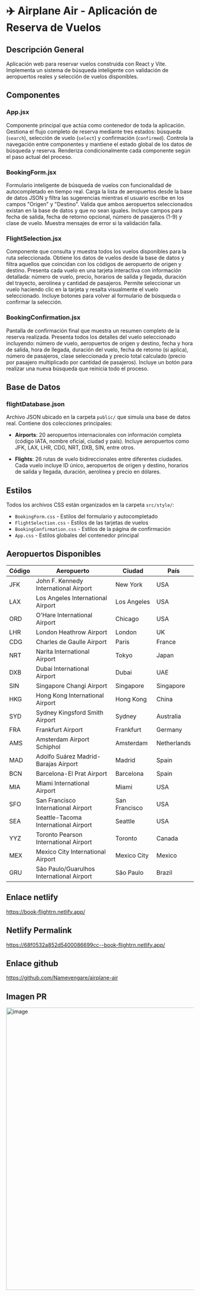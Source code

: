 # ✈️ Airplane Air - Aplicación de Reserva de Vuelos

## Descripción General
Aplicación web para reservar vuelos construida con React y Vite. Implementa un sistema de búsqueda inteligente con validación de aeropuertos reales y selección de vuelos disponibles.

## Componentes

### App.jsx
Componente principal que actúa como contenedor de toda la aplicación. Gestiona el flujo completo de reserva mediante tres estados: búsqueda (`search`), selección de vuelo (`select`) y confirmación (`confirmed`). Controla la navegación entre componentes y mantiene el estado global de los datos de búsqueda y reserva. Renderiza condicionalmente cada componente según el paso actual del proceso.

### BookingForm.jsx
Formulario inteligente de búsqueda de vuelos con funcionalidad de autocompletado en tiempo real. Carga la lista de aeropuertos desde la base de datos JSON y filtra las sugerencias mientras el usuario escribe en los campos "Origen" y "Destino". Valida que ambos aeropuertos seleccionados existan en la base de datos y que no sean iguales. Incluye campos para fecha de salida, fecha de retorno opcional, número de pasajeros (1-9) y clase de vuelo. Muestra mensajes de error si la validación falla.

### FlightSelection.jsx
Componente que consulta y muestra todos los vuelos disponibles para la ruta seleccionada. Obtiene los datos de vuelos desde la base de datos y filtra aquellos que coincidan con los códigos de aeropuerto de origen y destino. Presenta cada vuelo en una tarjeta interactiva con información detallada: número de vuelo, precio, horarios de salida y llegada, duración del trayecto, aerolínea y cantidad de pasajeros. Permite seleccionar un vuelo haciendo clic en la tarjeta y resalta visualmente el vuelo seleccionado. Incluye botones para volver al formulario de búsqueda o confirmar la selección.

### BookingConfirmation.jsx
Pantalla de confirmación final que muestra un resumen completo de la reserva realizada. Presenta todos los detalles del vuelo seleccionado incluyendo: número de vuelo, aeropuertos de origen y destino, fecha y hora de salida, hora de llegada, duración del vuelo, fecha de retorno (si aplica), número de pasajeros, clase seleccionada y precio total calculado (precio por pasajero multiplicado por cantidad de pasajeros). Incluye un botón para realizar una nueva búsqueda que reinicia todo el proceso.

## Base de Datos

### flightDatabase.json
Archivo JSON ubicado en la carpeta `public/` que simula una base de datos real. Contiene dos colecciones principales:

- **Airports**: 20 aeropuertos internacionales con información completa (código IATA, nombre oficial, ciudad y país). Incluye aeropuertos como JFK, LAX, LHR, CDG, NRT, DXB, SIN, entre otros.

- **Flights**: 26 rutas de vuelo bidireccionales entre diferentes ciudades. Cada vuelo incluye ID único, aeropuertos de origen y destino, horarios de salida y llegada, duración, aerolínea y precio en dólares.

## Estilos

Todos los archivos CSS están organizados en la carpeta `src/style/`:
- `BookingForm.css` - Estilos del formulario y autocompletado
- `FlightSelection.css` - Estilos de las tarjetas de vuelos
- `BookingConfirmation.css` - Estilos de la página de confirmación
- `App.css` - Estilos globales del contenedor principal

## Aeropuertos Disponibles

| Código | Aeropuerto | Ciudad | País |
|--------|-----------|---------|------|
| JFK | John F. Kennedy International Airport | New York | USA |
| LAX | Los Angeles International Airport | Los Angeles | USA |
| ORD | O'Hare International Airport | Chicago | USA |
| LHR | London Heathrow Airport | London | UK |
| CDG | Charles de Gaulle Airport | Paris | France |
| NRT | Narita International Airport | Tokyo | Japan |
| DXB | Dubai International Airport | Dubai | UAE |
| SIN | Singapore Changi Airport | Singapore | Singapore |
| HKG | Hong Kong International Airport | Hong Kong | China |
| SYD | Sydney Kingsford Smith Airport | Sydney | Australia |
| FRA | Frankfurt Airport | Frankfurt | Germany |
| AMS | Amsterdam Airport Schiphol | Amsterdam | Netherlands |
| MAD | Adolfo Suárez Madrid-Barajas Airport | Madrid | Spain |
| BCN | Barcelona-El Prat Airport | Barcelona | Spain |
| MIA | Miami International Airport | Miami | USA |
| SFO | San Francisco International Airport | San Francisco | USA |
| SEA | Seattle-Tacoma International Airport | Seattle | USA |
| YYZ | Toronto Pearson International Airport | Toronto | Canada |
| MEX | Mexico City International Airport | Mexico City | Mexico |
| GRU | São Paulo/Guarulhos International Airport | São Paulo | Brazil |

## Enlace netlify

https://book-flightrn.netlify.app/

## Netlify Permalink

https://68f0532a852d5400086699cc--book-flightrn.netlify.app/

## Enlace github

https://github.com/Namevengare/airplane-air

## Imagen PR
<img width="2547" height="759" alt="image" src="https://github.com/user-attachments/assets/585f8be9-6019-4831-936c-71ddfa87a979" />
